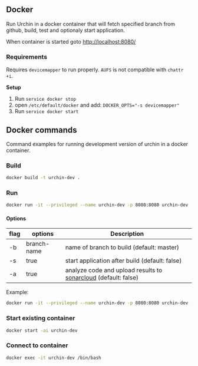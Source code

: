 ## Docker

Run Urchin in a docker container that will fetch specified branch from github, build, test and optionaly start application. 

When container is started goto <http://localhost:8080/>

### Requirements

Requires `devicemapper` to run properly. `AUFS` is not compatible with `chattr +i`.

**Setup**

1. Run `service docker stop`
2. open `/etc/default/docker` and add: `DOCKER_OPTS="-s devicemapper"`
3. Run `service docker start`

## Docker commands

Command examples for running development version of urchin in a docker container.

### Build
```bash
docker build -t urchin-dev .
```
### Run

```bash
docker run -it --privileged --name urchin-dev -p 8080:8080 urchin-dev
```
#### Options

|flag|options|Description|
| --- | --- | --- |
| -b | branch-name | name of branch to build (default: master) |
| -s | true | start application after build (default: false) |
| -a | true | analyze code and upload results to [sonarcloud](https://sonarcloud.io/dashboard?id=urchin%3Aurchin) (default: false) |

Example:

```bash
docker run -it --privileged --name urchin-dev -p 8080:8080 urchin-dev -b my-branch§ -s true
```

### Start existing container
```bash
docker start -ai urchin-dev
```

### Connect to container
```bash
docker exec -it urchin-dev /bin/bash
```
